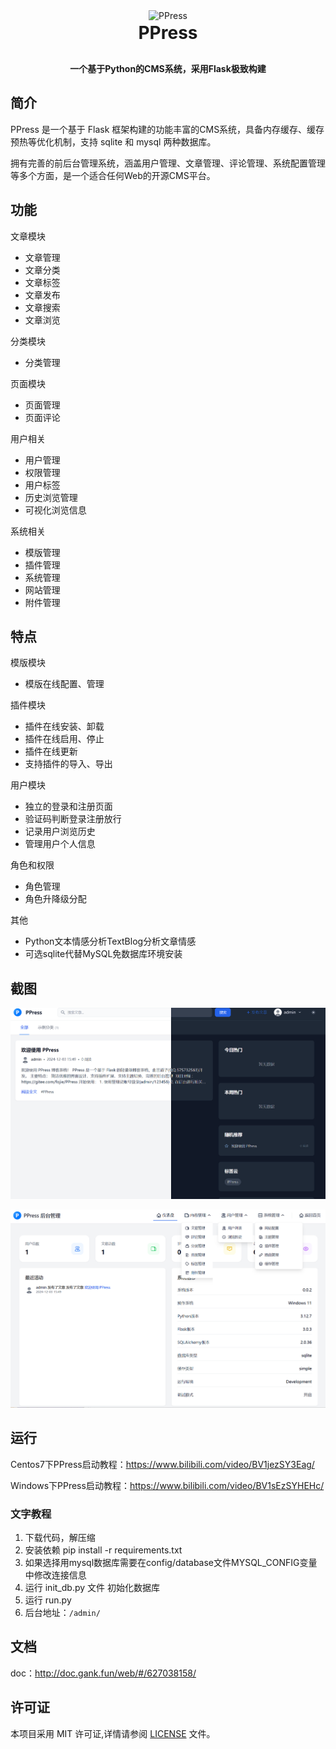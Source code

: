 <div align="center">
    <img src="app/static/favicon.ico" width="90px" alt="PPress">
</div>

<h1 align="center" style="margin: 2px 0 30px; font-weight: bold;">
    PPress
</h1>

<h4 align="center">一个基于Python的CMS系统，采用Flask极致构建</h4>

## 简介
PPress 是一个基于 Flask 框架构建的功能丰富的CMS系统，具备内存缓存、缓存预热等优化机制，支持 sqlite 和 mysql 两种数据库。

拥有完善的前后台管理系统，涵盖用户管理、文章管理、评论管理、系统配置管理等多个方面，是一个适合任何Web的开源CMS平台。

## 功能

文章模块
- 文章管理
- 文章分类
- 文章标签
- 文章发布
- 文章搜索
- 文章浏览

分类模块
- 分类管理

页面模块
- 页面管理
- 页面评论

用户相关
- 用户管理
- 权限管理
- 用户标签
- 历史浏览管理
- 可视化浏览信息

系统相关
- 模版管理
- 插件管理
- 系统管理
- 网站管理
- 附件管理

## 特点

模版模块
- 模版在线配置、管理

插件模块
- 插件在线安装、卸载
- 插件在线启用、停止
- 插件在线更新
- 支持插件的导入、导出

用户模块
- 独立的登录和注册页面
- 验证码判断登录注册放行
- 记录用户浏览历史
- 管理用户个人信息

角色和权限
- 角色管理
- 角色升降级分配

其他
- Python文本情感分析TextBlog分析文章情感
- 可选sqlite代替MySQL免数据库环境安装

## 截图
![A.png](preview/A.png)

![B.png](preview/B.png)

## 运行
Centos7下PPress启动教程：https://www.bilibili.com/video/BV1jezSY3Eag/

Windows下PPress启动教程：https://www.bilibili.com/video/BV1sEzSYHEHc/

### 文字教程
1. 下载代码，解压缩
2. 安装依赖 pip install -r requirements.txt
3. 如果选择用mysql数据库需要在config/database文件MYSQL_CONFIG变量中修改连接信息
4. 运行 init_db.py 文件 初始化数据库
5. 运行 run.py
6. 后台地址：`/admin/`

## 文档

doc：http://doc.gank.fun/web/#/627038158/

## 许可证

本项目采用 MIT 许可证,详情请参阅 [LICENSE](LICENSE) 文件。